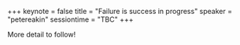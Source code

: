 +++
keynote = false
title = "Failure is success in progress"
speaker = "petereakin"
sessiontime = "TBC"
+++

More detail to follow!